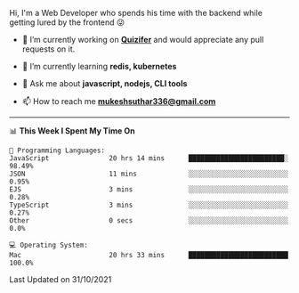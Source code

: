 Hi, I'm a Web Developer who spends his time with the backend while getting lured by the frontend 😜

- 🔭 I’m currently working on **[Quizifer](https://github.com/SutharMukesh/Quizifer/)** and would appreciate any pull requests on it.

- 🌱 I’m currently learning **redis, kubernetes**

- 💬 Ask me about **javascript, nodejs, CLI tools**

- 📫 How to reach me **mukeshsuthar336@gmail.com**

---
<!--START_SECTION:waka-->
📊 **This Week I Spent My Time On** 

```text
💬 Programming Languages: 
JavaScript               20 hrs 14 mins      ████████████████████████░   98.49% 
JSON                     11 mins             ░░░░░░░░░░░░░░░░░░░░░░░░░   0.95% 
EJS                      3 mins              ░░░░░░░░░░░░░░░░░░░░░░░░░   0.28% 
TypeScript               3 mins              ░░░░░░░░░░░░░░░░░░░░░░░░░   0.27% 
Other                    0 secs              ░░░░░░░░░░░░░░░░░░░░░░░░░   0.0%

💻 Operating System: 
Mac                      20 hrs 33 mins      █████████████████████████   100.0%

```


 Last Updated on 31/10/2021
<!--END_SECTION:waka-->
